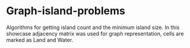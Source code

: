 # Graph-island-problems

Algorithms for getting island count and the minimum island size.
In this showcase adjacency matrix was used for graph representation, cells are marked as Land and Water.
